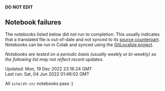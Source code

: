 __DO NOT EDIT__

## Notebook failures

The notebooks listed below did *not* run to completion. This usually indicates
that a translated file is out-of-date and not synced to its
[source counterpart](../en-snapshot/). Notebooks can be run in Colab and synced
using the [GitLocalize project](https://gitlocalize.com/tensorflow/docs-l10n).

*Notebooks are tested on a periodic basis (usually weekly or bi-weekly) so the
following list may not reflect recent updates.*

Updated: Mon, 19 Dec 2022 23:16:24 GMT<br/>
Last run: Sat, 04 Jun 2022 01:46:02 GMT

All <code>site/zh-cn/</code> notebooks pass :)

